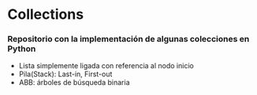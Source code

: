 # Collections

### Repositorio con la implementación de algunas colecciones en Python

- Lista simplemente ligada con referencia al nodo inicio
- Pila(Stack): Last-in, First-out
- ABB: árboles de búsqueda binaria
